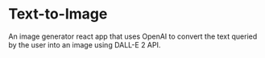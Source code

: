 # Text-to-Image
An image generator react app that uses OpenAI to convert the text queried by the user into an image using DALL-E 2 API.
